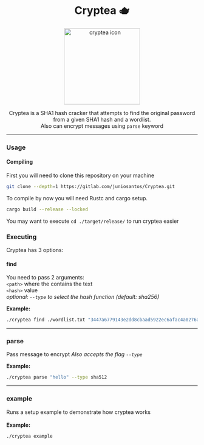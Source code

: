 <div align="center">
<h1>Cryptea 🫖</h1>
<img src="https://i.imgur.com/ycviuQh.png" alt="cryptea icon" width="200"/>
<p>
Cryptea is a SHA1 hash cracker that attempts to find the original password from a given SHA1 hash and a wordlist.<br>
Also can encrypt messages using <code>parse</code> keyword
</p>
<hr>
</div>


### Usage
#### Compiling

First you will need to clone this repository on your machine
```sh
git clone --depth=1 https://gitlab.com/juniosantos/Cryptea.git 
```

To compile by now you will need Rustc and cargo setup.
```sh
cargo build --release --locked
```

You may want to execute `cd ./target/release/` to run cryptea easier

### Executing

Cryptea has 3 options: 
#### find
You need to pass 2 arguments:  
`<path>` where the contains the text  
`<hash>` value  
_optional: `--type` to select the hash function (default: sha256)_  

**Example:**  
```sh
./cryptea find ./wordlist.txt "3447a6779143e2dd8cbaad5922ec6afac4a0276a17544f8a3285a27722a1c943"
```  

<hr>

### parse
Pass message to encrypt
_Also accepts the flag `--type`_  

**Example:** 
```sh
./cryptea parse "hello" --type sha512
```
<hr>

### example
Runs a setup example to demonstrate how cryptea works <br><br>
**Example:** 
```sh
./cryptea example
````

